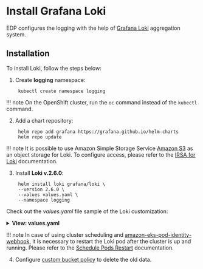 # Install Grafana Loki

EDP configures the logging with the help of [Grafana Loki](https://grafana.com/oss/loki/) aggregation system.

## Installation

To install Loki, follow the steps below:

1. Create **logging** namespace:

        kubectl create namespace logging

  !!! note
      On the OpenShift cluster, run the `oc` command instead of the `kubectl` command.

2. Add a chart repository:

        helm repo add grafana https://grafana.github.io/helm-charts
        helm repo update

  !!! note
      It is possible to use Amazon Simple Storage Service [Amazon S3](https://aws.amazon.com/s3/) as an object storage for Loki.
      To configure access, please refer to the [IRSA for Loki](./loki-irsa.md) documentation.

3. Install **Loki v.2.6.0**:

        helm install loki grafana/loki \
        --version 2.6.0 \
        --values values.yaml \
        --namespace logging

  Check out the *values.yaml* file sample of the Loki customization:


   <details>
   <summary><b>View: values.yaml</b></summary>

```yaml
image:
  repository: grafana/loki
  tag: 2.3.0
config:
  auth_enabled: false
  schema_config:
    configs:
    - from: 2021-06-01
      store: boltdb-shipper
      object_store: s3
      schema: v11
      index:
        prefix: loki_index_
        period: 24h
  storage_config:
    aws:
      s3: s3://<AWS_REGION>/loki-<CLUSTER_NAME>
    boltdb_shipper:
      active_index_directory: /data/loki/index
      cache_location: /data/loki/boltdb-cache
      shared_store: s3
  chunk_store_config:
    max_look_back_period: 24h
resources:
  limits:
    memory: "128Mi"
  requests:
    cpu: "50m"
    memory: "128Mi"
serviceAccount:
  create: false
  name: edp-loki
persistence:
  enabled: false
```

  </details>

  !!! note
      In case of using cluster scheduling and [amazon-eks-pod-identity-webhook](https://github.com/aws/amazon-eks-pod-identity-webhook#amazon-eks-pod-identity-webhook), it is necessary to restart the Loki pod after the cluster is up and running.
      Please refer to the [Schedule Pods Restart](schedule-pods-restart.md) documentation.

4. Configure [custom bucket policy](https://docs.aws.amazon.com/AmazonS3/latest/userguide/object-lifecycle-mgmt.html) to delete the old data.
